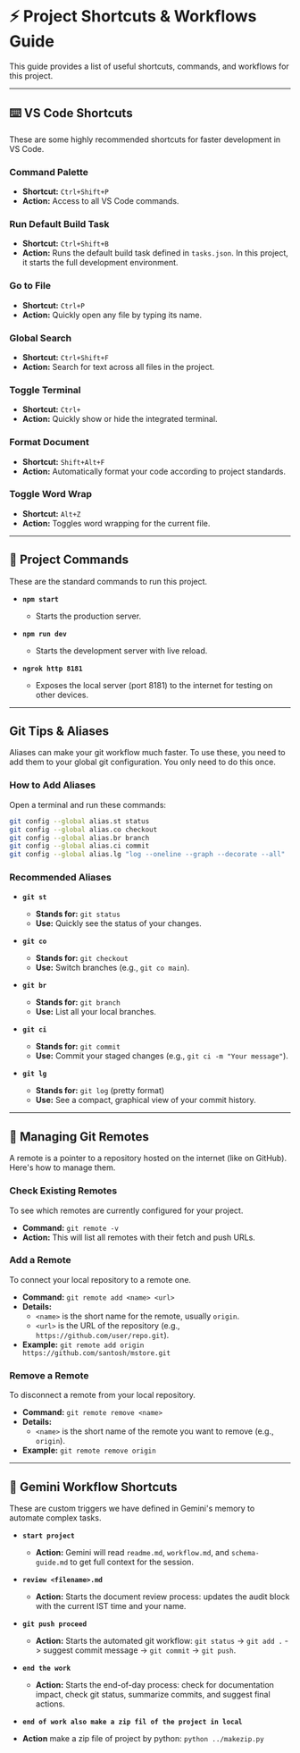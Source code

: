 # ⚡ Project Shortcuts & Workflows Guide

This guide provides a list of useful shortcuts, commands, and workflows for this project.

---

## ⌨️ VS Code Shortcuts

These are some highly recommended shortcuts for faster development in VS Code.

### Command Palette
- **Shortcut:** `Ctrl+Shift+P`
- **Action:** Access to all VS Code commands.

### Run Default Build Task
- **Shortcut:** `Ctrl+Shift+B`
- **Action:** Runs the default build task defined in `tasks.json`. In this project, it starts the full development environment.

### Go to File
- **Shortcut:** `Ctrl+P`
- **Action:** Quickly open any file by typing its name.

### Global Search
- **Shortcut:** `Ctrl+Shift+F`
- **Action:** Search for text across all files in the project.

### Toggle Terminal
- **Shortcut:** `Ctrl+` 
- **Action:** Quickly show or hide the integrated terminal.

### Format Document
- **Shortcut:** `Shift+Alt+F`
- **Action:** Automatically format your code according to project standards.

### Toggle Word Wrap
- **Shortcut:** `Alt+Z`
- **Action:** Toggles word wrapping for the current file.

---

## 🚀 Project Commands

These are the standard commands to run this project.

- **`npm start`**
  - Starts the production server.

- **`npm run dev`**
  - Starts the development server with live reload.

- **`ngrok http 8181`**
  - Exposes the local server (port 8181) to the internet for testing on other devices.

---

##  Git Tips & Aliases

Aliases can make your git workflow much faster. To use these, you need to add them to your global git configuration. You only need to do this once.

### How to Add Aliases
Open a terminal and run these commands:
```bash
git config --global alias.st status
git config --global alias.co checkout
git config --global alias.br branch
git config --global alias.ci commit
git config --global alias.lg "log --oneline --graph --decorate --all"
```

### Recommended Aliases

- **`git st`**
  - **Stands for:** `git status`
  - **Use:** Quickly see the status of your changes.

- **`git co`**
  - **Stands for:** `git checkout`
  - **Use:** Switch branches (e.g., `git co main`).

- **`git br`**
  - **Stands for:** `git branch`
  - **Use:** List all your local branches.

- **`git ci`**
  - **Stands for:** `git commit`
  - **Use:** Commit your staged changes (e.g., `git ci -m "Your message"`).

- **`git lg`**
  - **Stands for:** `git log` (pretty format)
  - **Use:** See a compact, graphical view of your commit history.

---

## 🔗 Managing Git Remotes

A remote is a pointer to a repository hosted on the internet (like on GitHub). Here's how to manage them.

### Check Existing Remotes
To see which remotes are currently configured for your project.
- **Command:** `git remote -v`
- **Action:** This will list all remotes with their fetch and push URLs.

### Add a Remote
To connect your local repository to a remote one.
- **Command:** `git remote add <name> <url>`
- **Details:**
  - `<name>` is the short name for the remote, usually `origin`.
  - `<url>` is the URL of the repository (e.g., `https://github.com/user/repo.git`).
- **Example:** `git remote add origin https://github.com/santosh/mstore.git`

### Remove a Remote
To disconnect a remote from your local repository.
- **Command:** `git remote remove <name>`
- **Details:**
  - `<name>` is the short name of the remote you want to remove (e.g., `origin`).
- **Example:** `git remote remove origin`

---

## 🤖 Gemini Workflow Shortcuts

These are custom triggers we have defined in Gemini's memory to automate complex tasks.

- **`start project`**
  - **Action:** Gemini will read `readme.md`, `workflow.md`, and `schema-guide.md` to get full context for the session.

- **`review <filename>.md`**
  - **Action:** Starts the document review process: updates the audit block with the current IST time and your name.

- **`git push proceed`**
  - **Action:** Starts the automated git workflow: `git status` -> `git add .` -> suggest commit message -> `git commit` -> `git push`.

- **`end the work`**
  - **Action:** Starts the end-of-day process: check for documentation impact, check git status, summarize commits, and suggest final actions.

- **`end of work also make a zip fil of the project in local`**
 - **Action** make a zip file of project by python: `python ../makezip.py`
